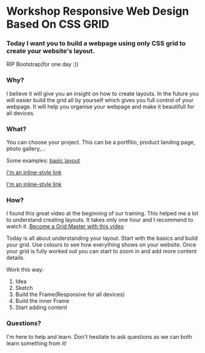 # Workshop Responsive Web Design Based On CSS GRID

### Today I want you to build a webpage using only CSS grid to create your website's layout.
RIP Bootstrap(for one day :))
                           
### Why?
I believe it will give you an insight on how to create layouts. In the future you will easier build the grid all by yourself which gives you full control of your webpage. It will help you organise your webpage and make it beautifull for all devices. 

### What?
You can choose your project. This can be a portfilio, product landing page, photo gallery,...

Some examples:
 [basic layout](https://hanshetzheim.github.io/Workshop/)
 
 [I'm an inline-style link](https://www.google.com)
 
 [I'm an inline-style link](https://www.google.com)
 
### How?
I found this great video at the beginning of our training. This helped me a lot to understand creating layouts. It takes only one hour and I recommend to watch it. [Become a Grid Master with this video](https://www.youtube.com/watch?v=t6CBKf8K_Ac&t=3119s)

Today is all about understanding your layout. Start with the basics and build your grid. Use colours to see how everything shows on your website. Once your grid is fully worked out you can start to zoom in and add more content details. 

Work this way:
1. Idea
2. Sketch
3. Build the Frame(Responsive for all devices)
4. Build the inner Frame
5. Start adding content

### Questions? 
I'm here to help and learn. Don't hesitate to ask questions as we can both learn something from it! 

